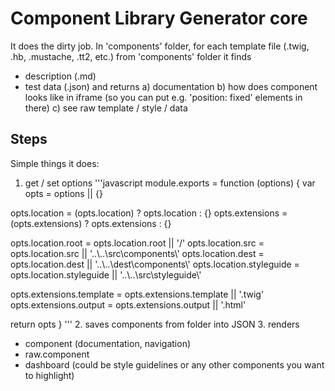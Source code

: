 # Component Library Generator core
It does the dirty job. In 'components' folder, for each template file (.twig, .hb, .mustache, .tt2, etc.) from 'components' folder it finds
* description (.md)
* test data (.json)
and returns
a) documentation
b) how does component looks like in iframe (so you can put e.g. 'position: fixed' elements in there)
c) see raw template / style / data 


## Steps
Simple things it does:
1. get / set options
'''javascript
module.exports = function (options) {
  var opts = options || {}

  opts.location = (opts.location) ? opts.location : {}
  opts.extensions = (opts.extensions) ? opts.extensions : {}

  opts.location.root = opts.location.root || '/'
  opts.location.src = opts.location.src || '..\\..\\src\\components\\'
  opts.location.dest = opts.location.dest || '..\\..\\dest\\components\\'
  opts.location.styleguide = opts.location.styleguide || '..\\..\\src\\styleguide\\'

  opts.extensions.template = opts.extensions.template || '.twig'
  opts.extensions.output = opts.extensions.output || '.html'

  return opts
}
'''
2. saves components from folder into JSON
3. renders
  * component (documentation, navigation)
  * raw.component
  * dashboard (could be style guidelines or any other components you want to highlight) 
